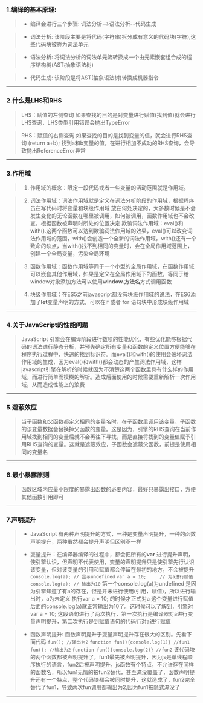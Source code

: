 ### 1.编译的基本原理:
 >* 编译会进行三个步骤: 词法分析-->语法分析--代码生成
            
 >* 词法分析: 该阶段主要是将代码(字符串)拆分成有意义的代码块(字符),这些代码块被称为词法单元

 >* 语法分析: 将词法分析的词法单元流转换成一个由元素嵌套组合成的程序结构树(AST:抽象语法树)

 >* 代码生成: 该阶段是将AST(抽象语法树)转换成机器指令
----------------
### 2.什么是LHS和RHS
> LHS：赋值的左侧查询 如果查找的目的是对变量进行赋值(找到值)就会进行LHS查询，LHS类型引用错误会抛出TypeError
         
>RHS：赋值的右侧查询 如果查找的目的是找到变量的值，就会进行RHS查询 (return a+b); 找到a和b变量的值，在进行相加不成功的RHS查询，会导致抛出ReferenceError异常
---------------
### 3.作用域
>1. 作用域的概念：限定一段代码或者一些变量的活动范围就是作用域。

>2. 词法作用域：词法作用域就是定义在词法分析阶段的作用域，根据程序员在写代码时将变量和块级作用域 放在何处决定的，大多数时候是不会发生变化的无论函数在哪里被调用，如何被调用，函数作用域也不会改变，根据函数被声明时所处的位置决定
>欺骗词法作用域：eval()和with().这两个函数可以达到欺骗词法作用域的效果，eval()可以改变词法作用域的范围，with()会创造一个全新的词法作用域，with()还有一个致命的缺点，当with()找不到相同的变量时，会在全局作用域范围上，创建一个全局变量，污染全局环境

>3. 函数作用域：函数作用域等同于一个小型的全局作用域，在函数作用域可以嵌套其他作用域，如果是定义在全局作用域下的函数，等同于给window对象添加方法可以使用**window.方法名**方式调用函数

>4. 块级作用域：在ES5之前javascript都没有块级作用域的说法，在ES6添加了**let**变量声明的方式，可以在if 或者 for 语句块中形成块级作用域 
------------------
### 4.关于JavaScript的性能问题
>JavaScript 引擎会在编译阶段进行数项的性能优化，有些优化能够根据代码的词法进行静态分析，并预先确定所有变量和函数的定义位置方便能够在程序执行过程中，快速的找到标识符。而eval()和with()的使用会破坏词法作用域的生成，因为eval()和with()都会动态的产生词法作用域，这样javascript引擎在解析的时候就因为不清楚这两个函数里具有什么样的作用域，而进行简单而模糊的解析。造成后面使用的时候需要重新解析一次作用域，从而造成性能上的浪费
------------------
### 5.遮蔽效应
>当子函数和父函数都定义相同的变量名时，在子函数里调用该变量，子函数的该变量数据会替换掉父函数的变量。这是因为，引擎的RHS查询在当前作用域找到相同的变量后就不会再往下寻找，而是直接将找到的变量值赋予引用RHS查询的变量。这就是遮蔽效应，子函数会遮蔽父函数，前提是使用相同的变量名
------------
### 6.最小暴露原则
>函数区域内应最小限度的暴露出函数的必要内容，最好只暴露出接口，方便其他函数引用即可
---------
### 7.声明提升
>* JavaScript 有两种声明提升的方式，一种是变量声明提升，一种的函数声明提升，两种虽然都会提升声明但区别不一样

>* 变量提升：在编译器编译的过程中，都会把所有的**var** 进行提升声明，使引擎认识，但声明不代表使用，变量的声明提升只是使引擎先行认识该变量，但对该变量的引用和赋值都会停留在最初的地方，不会被提升
`console.log(a); // 显示undefined`
`var a = 10;     // 为a进行赋值`
`console.log(a); // 输出为10`
第一个console.log(a)为undefined 是因为引擎知道了有a的存在，但是并未进行使用(引用，赋值)，所以进行输出时，a为未定义
执行var a = 10; 的时候才正式对a 这个变量进行赋值
后面的console.log(a)就正常输出为10了。这时候可以了解到，引擎对var a = 10; 这段语句进行了两次执行，第一次执行是编译器对a进行变量声明提升，第二次执行是到赋值语句的代码行对a进行赋值

>* 函数声明提升: 函数声明提升于变量声明提升存在很大的区别。先看下面代码
`fun(); //输出为2`
`function fun(){console.log(1)} //fun1`
`fun(); //输出为2`
`function fun(){console.log(2)} //fun2`
该代码块的两个函数都被声明提升了，fun1最先被声明提升，因为js是单线程顺序执行的语言，fun2后被声明提升，js函数有个特点，不允许存在同样的函数名，所以fun1无情的被fun2替代，甚至淹没覆盖了，函数声明提升还有一个特点，整个代码块都会被同时提升，这就造成了，fun2完全替代了fun1，导致两次fun调用都输出为2,因为fun1被隐式淹没了
-------